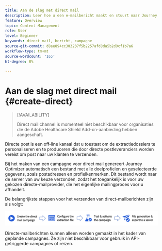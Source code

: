 ```yaml
---
title: Aan de slag met direct mail
description: Leer hoe u een e-mailbericht maakt en stuurt naar Journey Optimizer
feature: Overview
topic: Content Management
role: User
level: Beginner
keywords: direct mail, bericht, campagne
source-git-commit: d8ae894cc303237f5b2257afd8da5b2d0cf1b7a6
workflow-type: tm+mt
source-wordcount: '165'
ht-degree: 0%

---
```


# Aan de slag met direct mail {#create-direct}

>[!AVAILABILITY]
>
>Direct mail channel is momenteel niet beschikbaar voor organisaties die de Adobe Healthcare Shield Add-on-aanbieding hebben aangeschaft.
>

Directe post is een off-line kanaal dat u toestaat om de extractiedossiers te personaliseren en te produceren die door directe postleveranciers worden vereist om post naar uw klanten te verzenden.

Bij het maken van een campagne voor direct mail genereert Journey Optimizer automatisch een bestand met alle doelprofielen en geselecteerde gegevens, zoals postadressen en profielkenmerken. Dit bestand wordt naar de server van uw keuze verzonden, zodat het toegankelijk is voor uw gekozen directe-mailprovider, die het eigenlijke mailingproces voor u afhandelt.

De belangrijkste stappen voor het verzenden van direct-mailberichten zijn als volgt:

![](assets/dm-creation-process.png)

Directe-mailberichten kunnen alleen worden gemaakt in het kader van geplande campagnes. Ze zijn niet beschikbaar voor gebruik in API-getriggerde campagnes of reizen.


